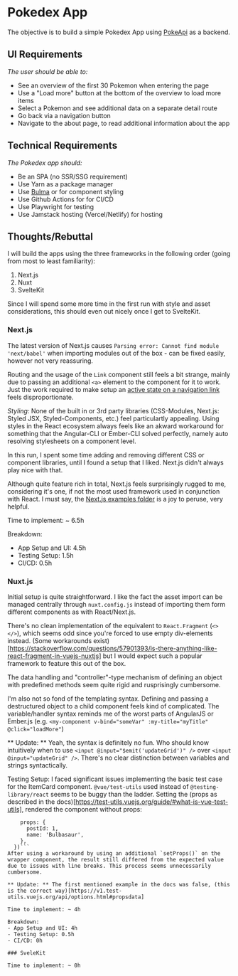 # Pokedex App

The objective is to build a simple Pokedex App using [PokeApi](https://pokeapi.co/) as a backend.

## UI Requirements

*The user should be able to:*
- See an overview of the first 30 Pokemon when entering the page
- Use a "Load more" button at the bottom of the overview to load more items
- Select a Pokemon and see additional data on a separate detail route
- Go back via a navigation button
- Navigate to the about page, to read additional information about the app

## Technical Requirements

*The Pokedex app should:*
- Be an SPA (no SSR/SSG requirement)
- Use Yarn as a package manager
- Use [Bulma](https://bulma.io/) or for component styling
- Use Github Actions for for CI/CD
- Use Playwright for testing
- Use Jamstack hosting (Vercel/Netlify) for hosting

## Thoughts/Rebuttal

I will build the apps using the three frameworks in the following order (going from most to least familiarity):
1. Next.js
2. Nuxt
3. SvelteKit

Since I will spend some more time in the first run with style and asset considerations, this should even out nicely once I get to SvelteKit.

### Next.js

The latest version of Next.js causes `Parsing error: Cannot find module 'next/babel'` when importing modules out of the box - can be fixed easily, however not very reassuring.

Routing and the usage of the `Link` component still feels a bit strange, mainly due to passing an additional `<a>` element to the component for it to work. Just the work required to make setup an [active state on a navigation link](https://github.com/vercel/next.js/tree/canary/examples/active-class-name) feels disproportionate.

*Styling:* None of the built in or 3rd party libraries (CSS-Modules, Next.js: Styled JSX, Styled-Components, etc.) feel particulartly appealing. Using styles in the React ecosystem always feels like an akward workaround for something that the Angular-CLI or Ember-CLI solved perfectly, namely auto resolving stylesheets on a component level.

In this run, I spent some time adding and removing different CSS or component libraries, until I found a setup that I liked. Next.js didn't always play nice with that.

Although quite feature rich in total, Next.js feels surprisingly rugged to me, considering it's one, if not the most used framework used in conjunction with React. I must say, the [Next.js examples folder](https://github.com/vercel/next.js/tree/canary/examples/with-jest) is a joy to peruse, very helpful.

Time to implement: ~ 6.5h

Breakdown:
- App Setup and UI: 4.5h
- Testing Setup: 1.5h
- CI/CD: 0.5h

### Nuxt.js

Initial setup is quite straightforward. I like the fact the asset import can be managed centrally through `nuxt.config.js` instead of importing them form different components as with React/Next.js. 

There's no clean implementation of the equivalent to `React.Fragment` (`<></>`), which seems odd since you're forced to use empty div-elements instead. (Some workarounds exist)[https://stackoverflow.com/questions/57901393/is-there-anything-like-react-fragment-in-vuejs-nuxtjs] but I would expect such a popular framework to feature this out of the box.

The data handling and "controller"-type mechanism of defining an object with predefined methods seem quite rigid and rusprisingly cumbersome. 

I'm also not so fond of the templating syntax. Defining and passing a destructured object to a child component feels kind of complicated. The variable/handler syntax reminds me of the worst parts of AngularJS or Ember.js (e.g. `<my-component v-bind="someVar" :my-title="myTitle" @click="loadMore"`)

** Update: ** Yeah, the syntax is definitely no fun. Who should know intuitively when to use `<input @input="$emit('updateGrid')" />` over `<input @input="updateGrid" />`. There's no clear distinction between variables and strings syntactically.

Testing Setup: I faced significant issues implementing the basic test case for the ItemCard component. `@vue/test-utils` used instead of `@testing-library/react` seems to be buggy than the ladder. Setting the (props as described in the docs)[https://test-utils.vuejs.org/guide/#what-is-vue-test-utils], rendered the component without props:
```const wrapper = mount(ItemCard, {
    props: {
      postId: 1,
      name: 'Bulbasaur',
    },
  })```
After using a workaround by using an additional `setProps()` on the wrapper component, the result still differed from the expected value due to issues with line breaks. This process seems unnecessarily cumbersome.

** Update: ** The first mentioned example in the docs was false, (this is the correct way)[https://v1.test-utils.vuejs.org/api/options.html#propsdata]

Time to implement: ~ 4h

Breakdown:
- App Setup and UI: 4h
- Testing Setup: 0.5h
- CI/CD: 0h

### SveleKit 

Time to implement: ~ 0h

